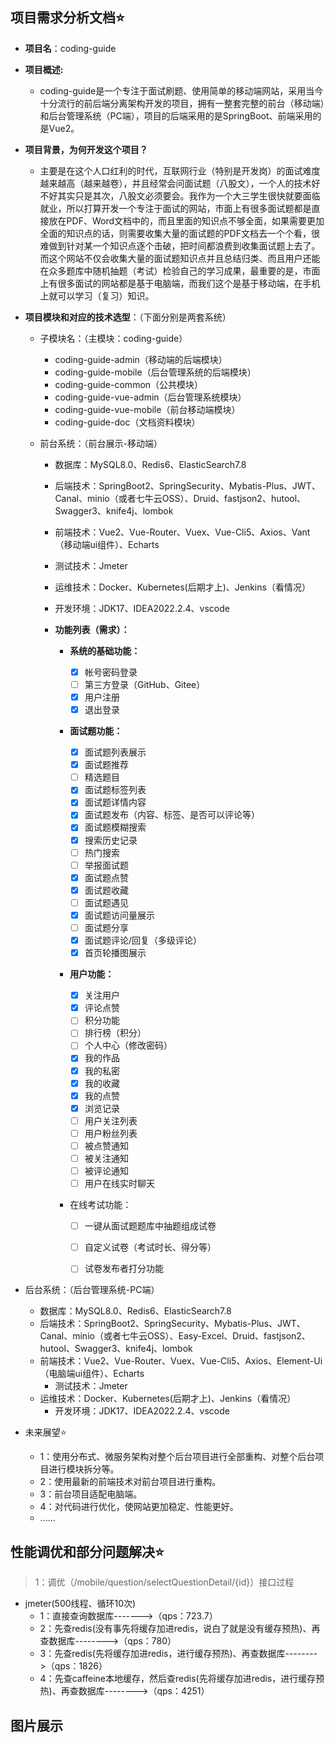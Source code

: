 

## 项目需求分析文档⭐

- **项目名**：coding-guide

- **项目概述:**

    - coding-guide是一个专注于面试刷题、使用简单的移动端网站，采用当今十分流行的前后端分离架构开发的项目，拥有一整套完整的前台（移动端）和后台管理系统（PC端），项目的后端采用的是SpringBoot、前端采用的是Vue2。

- **项目背景，为何开发这个项目？**

    - 主要是在这个人口红利的时代，互联网行业（特别是开发岗）的面试难度越来越高（越来越卷），并且经常会问面试题（八股文），一个人的技术好不好其实只是其次，八股文必须要会。我作为一个大三学生很快就要面临就业，所以打算开发一个专注于面试的网站，市面上有很多面试题都是直接放在PDF、Word文档中的，而且里面的知识点不够全面，如果需要更加全面的知识点的话，则需要收集大量的面试题的PDF文档去一个个看，很难做到针对某一个知识点逐个击破，把时间都浪费到收集面试题上去了。而这个网站不仅会收集大量的面试题知识点并且总结归类、而且用户还能在众多题库中随机抽题（考试）检验自己的学习成果，最重要的是，市面上有很多面试的网站都是基于电脑端，而我们这个是基于移动端，在手机上就可以学习（复习）知识。

- **项目模块和对应的技术选型**：（下面分别是两套系统）

    - 子模块名：（主模块：coding-guide）

        - coding-guide-admin（移动端的后端模块）
        - coding-guide-mobile（后台管理系统的后端模块）
        - coding-guide-common（公共模块）
        - coding-guide-vue-admin（后台管理系统模块）
        - coding-guide-vue-mobile（前台移动端模块）
        - coding-guide-doc（文档资料模块）

    - 前台系统：（前台展示-移动端）

        - 数据库：MySQL8.0、Redis6、ElasticSearch7.8
        - 后端技术：SpringBoot2、SpringSecurity、Mybatis-Plus、JWT、Canal、minio（或者七牛云OSS）、Druid、fastjson2、hutool、Swagger3、knife4j、lombok
        - 前端技术：Vue2、Vue-Router、Vuex、Vue-Cli5、Axios、Vant（移动端ui组件）、Echarts
        - 测试技术：Jmeter
        - 运维技术：Docker、Kubernetes(后期才上)、Jenkins（看情况）
        - 开发环境：JDK17、IDEA2022.2.4、vscode

        - **功能列表（需求）：**

            - **系统的基础功能：**

                - [X] 帐号密码登录
                - [ ] 第三方登录（GitHub、Gitee）
                - [X] 用户注册
                - [X] 退出登录

            - **面试题功能：**

                - [X] 面试题列表展示
                - [X] 面试题推荐
                - [ ] 精选题目
                - [X] 面试题标签列表
                - [X] 面试题详情内容
                - [X] 面试题发布（内容、标签、是否可以评论等）
                - [X] 面试题模糊搜索
                - [X] 搜索历史记录
                - [ ] 热门搜索
                - [ ] 举报面试题
                - [X] 面试题点赞
                - [X] 面试题收藏
                - [ ] 面试题遇见
                - [X] 面试题访问量展示
                - [ ] 面试题分享
                - [X] 面试题评论/回复（多级评论）
                - [X] 首页轮播图展示

            - **用户功能：**

                - [X] 关注用户
                - [X] 评论点赞
                - [ ] 积分功能
                - [ ] 排行榜（积分）
                - [ ] 个人中心（修改密码）
                - [X] 我的作品
                - [X] 我的私密
                - [X] 我的收藏
                - [X] 我的点赞
                - [X] 浏览记录
                - [ ] 用户关注列表
                - [ ] 用户粉丝列表
                - [ ] 被点赞通知
                - [ ] 被关注通知
                - [ ] 被评论通知
                - [ ] 用户在线实时聊天
                
            - 在线考试功能：

                - [ ] 一键从面试题题库中抽题组成试卷
                - [ ] 自定义试卷（考试时长、得分等）
                - [ ] 试卷发布者打分功能


- 后台系统：（后台管理系统-PC端）

    - 数据库：MySQL8.0、Redis6、ElasticSearch7.8
    - 后端技术：SpringBoot2、SpringSecurity、Mybatis-Plus、JWT、Canal、minio（或者七牛云OSS）、Easy-Excel、Druid、fastjson2、hutool、Swagger3、knife4j、lombok
    - 前端技术：Vue2、Vue-Router、Vuex、Vue-Cli5、Axios、Element-Ui（电脑端ui组件）、Echarts
        - 测试技术：Jmeter
    - 运维技术：Docker、Kubernetes(后期才上)、Jenkins（看情况）
        - 开发环境：JDK17、IDEA2022.2.4、vscode
        
- 未来展望⭐
    - 1：使用分布式、微服务架构对整个后台项目进行全部重构、对整个后台项目进行模块拆分等。
    - 2：使用最新的前端技术对前台项目进行重构。
    - 3：前台项目适配电脑端。
    - 4：对代码进行优化，使网站更加稳定、性能更好。
    - ......

## 性能调优和部分问题解决⭐

> 1：调优（/mobile/question/selectQuestionDetail/{id}）接口过程
* jmeter(500线程、循环10次)
    * 1：直接查询数据库------->（qps：723.7）
    * 2：先查redis(没有事先将缓存加进redis，说白了就是没有缓存预热)、再查数据库-------->（qps：780）
    * 3：先查redis(先将缓存加进redis，进行缓存预热)、再查数据库-------->（qps：1826）
    * 4：先查caffeine本地缓存，然后查redis(先将缓存加进redis，进行缓存预热)、再查数据库-------->（qps：4251）

## 图片展示

[//]: # (![01.png]&#40;https://gitee.com/youzhengjie/coding-guide/raw/main/images/01.png&#41;)






